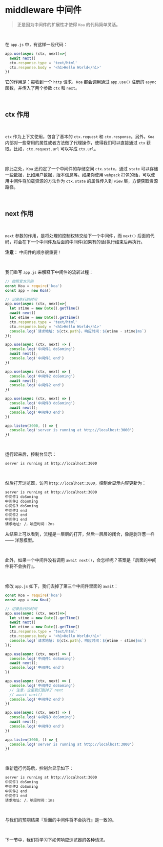 # middleware 中间件 
> 正是因为中间件的扩展性才使得 `Koa` 的代码简单灵活。 

<br> 

在 `app.js` 中，有这样一段代码： 

```js
app.use(async (ctx, next)=>{
  await next()
  ctx.response.type = 'text/html'
  ctx.response.body = '<h1>Hello World</h1>'  
})
``` 

它的作用是：每收到一个 `http` 请求，`Koa` 都会调用通过 `app.use()` 注册的 `async` 函数，并传入了两个参数 `ctx` 和 `next`。 

<br> 

## ctx 作用 

<br> 

`ctx` 作为上下文使用，包含了基本的 `ctx.request` 和 `ctx.response`。另外，`Koa` 内部对一些常用的属性或者方法做了代理操作，使得我们可以直接通过 `ctx` 获取。比如，`ctx.request.url` 可以写成 `ctx.url`。 

<br> 

除此之处，`Koa` 还约定了一个中间件的存储空间 `ctx.state`，通过 `state` 可以存储一些数据，比如用户数据，版本信息等。如果你使用 `webpack` 打包的话，可以使用中间件将加载资源的方法作为 `ctx.state` 的属性传入到 `view` 层，方便获取资源路径。

<br> 

## next 作用 

<br>

`next` 参数的作用，是将处理的控制权转交给下一个中间件，而 `next()` 后面的代码，将会在下一个中间件及后面的中间件(如果有的话)执行结束后再执行。 

**注意：** 中间件的顺序很重要！ 
 
<br>  

我们重写 `app.js` 来解释下中间件的流转过程： 

```js
// 按照官方示例
const Koa = require('koa')
const app = new Koa()

// 记录执行的时间
app.use(async (ctx, next)=>{
  let stime = new Date().getTime()
  await next()
  let etime = new Date().getTime()
  ctx.response.type = 'text/html'
  ctx.response.body = '<h1>Hello World</h1>'
  console.log(`请求地址: ${ctx.path}，响应时间：${etime - stime}ms`)
});

app.use(async (ctx, next) => {
  console.log('中间件1 doSoming')
  await next();
  console.log('中间件1 end')
})

app.use(async (ctx, next) => {
  console.log('中间件2 doSoming')
  await next();
  console.log('中间件2 end')
})

app.use(async (ctx, next) => {
  console.log('中间件3 doSoming')
  await next();
  console.log('中间件3 end')
})

app.listen(3000, () => {
  console.log('server is running at http://localhost:3000')
})
``` 

<br> 

运行起来后，控制台显示： 

```txt
server is running at http://localhost:3000
``` 

<br> 

然后打开浏览器，访问 `http://localhost:3000`，控制台显示内容更新为： 

```txt
server is running at http://localhost:3000
中间件1 doSoming
中间件2 doSoming
中间件3 doSoming
中间件3 end
中间件2 end
中间件1 end
请求地址: /，响应时间：2ms
```

从结果上可以看到，流程是一层层的打开，然后一层层的闭合，像是剥洋葱一样 —— 洋葱模型。

<br> 

此外，如果一个中间件没有调用 `await next()`，会怎样呢？答案是『后面的中间件将不会执行』。 

<br> 

修改 `app.js` 如下，我们去掉了第三个中间件里面的 `await`： 

```js
const Koa = require('koa')
const app = new Koa()

// 记录执行的时间
app.use(async (ctx, next)=>{
  let stime = new Date().getTime()
  await next()
  let etime = new Date().getTime()
  ctx.response.type = 'text/html'
  ctx.response.body = '<h1>Hello World</h1>'
  console.log(`请求地址: ${ctx.path}，响应时间：${etime - stime}ms`)
});

app.use(async (ctx, next) => {
  console.log('中间件1 doSoming')
  await next();
  console.log('中间件1 end')
})

app.use(async (ctx, next) => {
  console.log('中间件2 doSoming')
  // 注意，这里我们删掉了 next
  // await next()
  console.log('中间件2 end')
})

app.use(async (ctx, next) => {
  console.log('中间件3 doSoming')
  await next();
  console.log('中间件3 end')
})

app.listen(3000, () => {
  console.log('server is running at http://localhost:3000')
})
```

<br>

重新运行代码后，控制台显示如下： 

```txt
server is running at http://localhost:3000
中间件1 doSoming
中间件2 doSoming
中间件2 end
中间件1 end
请求地址: /，响应时间：1ms
``` 

<br> 

与我们的预期结果『后面的中间件将不会执行』是一致的。 

<br>

下一节中，我们将学习下如何响应浏览器的各种请求。 



